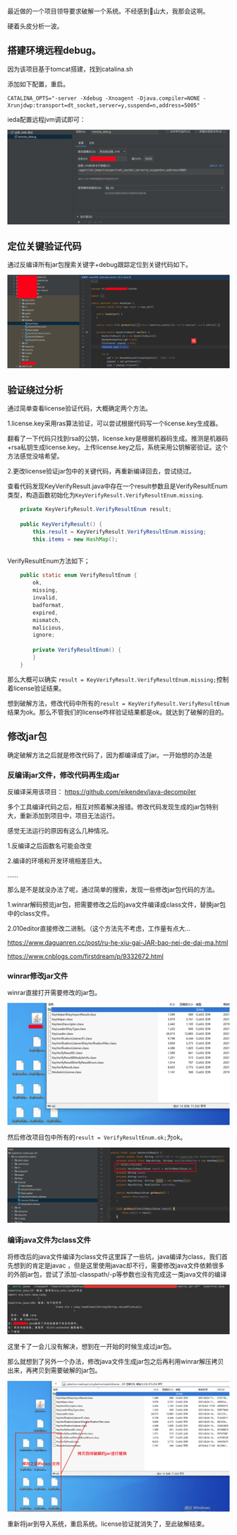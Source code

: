 最近做的一个项目领导要求破解一个系统。不经感到🍐山大，我那会这啊。

硬着头皮分析一波。

## 搭建环境远程debug。

因为该项目基于tomcat搭建，找到catalina.sh

添加如下配置，重启。

```shell
CATALINA_OPTS="-server -Xdebug -Xnoagent -Djava.compiler=NONE -Xrunjdwp:transport=dt_socket,server=y,suspend=n,address=5005"
```

ieda配置远程jvm调试即可：

![2](java系统验证破解/2.png)

## 定位关键验证代码

通过反编译所有jar包搜索关键字+debug跟踪定位到关键代码如下。

![1](java系统验证破解/1.png)

## 验证绕过分析

通过简单查看license验证代码，大概确定两个方法。

1.license.key采用ras算法验证，可以尝试根据代码写一个license.key生成器。

翻看了一下代码只找到rsa的公钥，license.key是根据机器码生成。推测是机器码+rsa私钥生成license.key。上传license.key之后，系统采用公钥解密验证。这个方法感觉没啥希望。

2.更改license验证jar包中的关键代码，再重新编译回去，尝试绕过。

查看代码发现KeyVerifyResult.java中存在一个result参数且是VerifyResultEnum类型，构造函数初始化为`KeyVerifyResult.VerifyResultEnum.missing`.

```java
    private KeyVerifyResult.VerifyResultEnum result;

    public KeyVerifyResult() {
        this.result = KeyVerifyResult.VerifyResultEnum.missing;
        this.items = new HashMap();
    
```

VerifyResultEnum方法如下；

```java
    public static enum VerifyResultEnum {
        ok,
        missing,
        invalid,
        badformat,
        expired,
        mismatch,
        malicious,
        ignore;

        private VerifyResultEnum() {
        }
    }
```

那么大概可以确实 `result = KeyVerifyResult.VerifyResultEnum.missing;`控制着license验证结果。

想到破解方法，修改代码中所有的`result = KeyVerifyResult.VerifyResultEnum`结果为ok。那么不管我们的license咋样验证结果都是ok。就达到了破解的目的。

## 修改jar包

确定破解方法之后就是修改代码了，因为都编译成了jar。一开始想的办法是

### 反编译jar文件，修改代码再生成jar

反编译采用该项目：
https://github.com/eikendev/java-decompiler

多个工具编译代码之后，相互对照着解决报错。修改代码发现生成的jar包特别大，重新添加到项目中，项目无法运行。

感觉无法运行的原因有这么几种情况。

1.反编译之后函数名可能会改变

2.编译的环境和开发环境相差巨大。

......

那么是不是就没办法了呢，通过简单的搜索，发现一些修改jar包代码的方法。

1.winrar解码预览jar包，把需要修改之后的java文件编译成class文件，替换jar包中的class文件。

2.010editor直接修改二进制。（这个方法先不考虑，工作量有点大...

https://www.daguanren.cc/post/ru-he-xiu-gai-JAR-bao-nei-de-dai-ma.html

https://www.cnblogs.com/firstdream/p/9332672.html

###  winrar修改jar文件

winrar直接打开需要修改的jar包。

![3](java系统验证破解/3.png)

然后修改项目包中所有的`result = VerifyResultEnum.ok;`为ok。

![4](java系统验证破解/4.png)

### 编译java文件为class文件

将修改后的java文件编译为class文件这里踩了一些坑，java编译为class，我们首先想到的肯定是javac ，但是这里使用javac却不行，需要修改java文件依赖很多的外部jar包，尝试了添加-classpath/-p等参数也没有完成这一类java文件的编译

![5](5.png)

这里卡了一会儿没有解决，想到在一开始的时候生成过jar包。

那么就想到了另外一个办法，修改java文件生成jar包之后再利用winrar解压拷贝出来，再拷贝到需要破解的jar包。

![6](java系统验证破解/6.png)

重新将jar到导入系统，重启系统。license验证就消失了，至此破解结束。



















